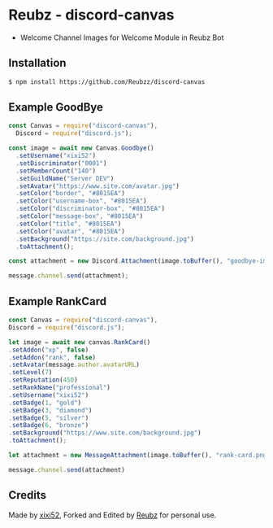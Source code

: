 # Reubz - discord-canvas
- Welcome Channel Images for Welcome Module in Reubz Bot

## Installation

```bash
$ npm install https://github.com/Reubzz/discord-canvas
```


## Example GoodBye

```js
const Canvas = require("discord-canvas"),
  Discord = require("discord.js");

const image = await new Canvas.Goodbye()
  .setUsername("xixi52")
  .setDiscriminator("0001")
  .setMemberCount("140")
  .setGuildName("Server DEV")
  .setAvatar("https://www.site.com/avatar.jpg")
  .setColor("border", "#8015EA")
  .setColor("username-box", "#8015EA")
  .setColor("discriminator-box", "#8015EA")
  .setColor("message-box", "#8015EA")
  .setColor("title", "#8015EA")
  .setColor("avatar", "#8015EA")
  .setBackground("https://site.com/background.jpg")
  .toAttachment();

const attachment = new Discord.Attachment(image.toBuffer(), "goodbye-image.png");

message.channel.send(attachment);
```

## Example RankCard

```js
const Canvas = require("discord-canvas"),
Discord = require("discord.js");

let image = await new canvas.RankCard()
.setAddon("xp", false)
.setAddon("rank", false)
.setAvatar(message.author.avatarURL)
.setLevel(7)
.setReputation(450)
.setRankName("professional")
.setUsername("xixi52")
.setBadge(1, "gold")
.setBadge(3, "diamond")
.setBadge(5, "silver")
.setBadge(6, "bronze")
.setBackground("https://www.site.com/background.jpg")
.toAttachment();

let attachment = new MessageAttachment(image.toBuffer(), "rank-card.png");

message.channel.send(attachment)
```


## Credits

Made by [xixi52](https://github.com/xixi52), Forked and Edited by [Reubz](https://github.com/reubzz) for personal use.
